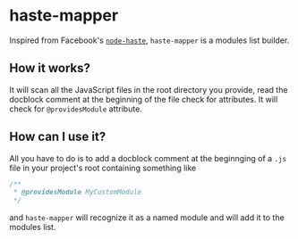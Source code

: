 # haste-mapper

Inspired from Facebook's [`node-haste`](https://github.com/facebookarchive/node-haste),
`haste-mapper` is a modules list builder.

## How it works?

It will scan all the JavaScript files in the root directory you provide, read the docblock
comment at the beginning of the file check for attributes. It will check for
`@providesModule` attribute.

## How can I use it?

All you have to do is to add a docblock comment at the beginnging of a `.js` file in your
project's root containing something like

```js
/**
 * @providesModule MyCustomModule
 */
```

and `haste-mapper` will recognize it as a named module and will add it to the modules list.
